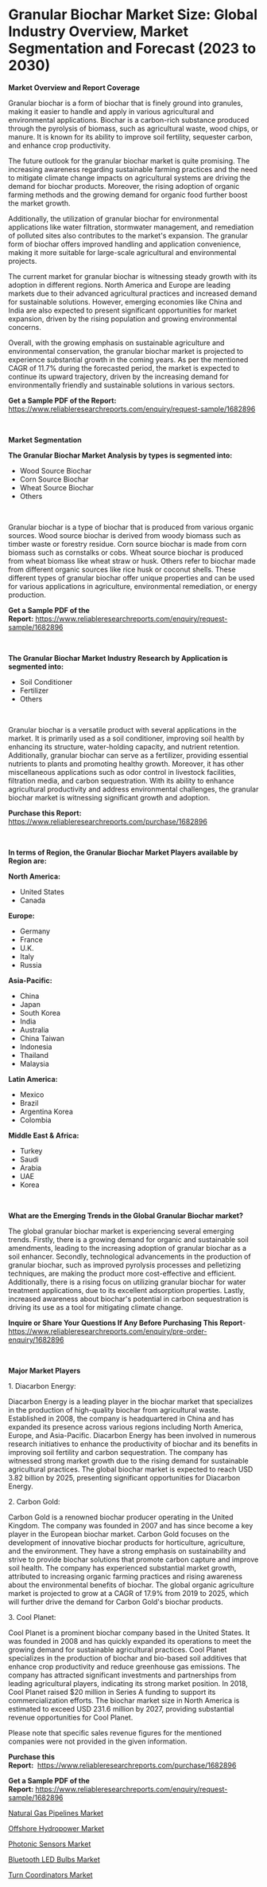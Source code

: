 <p><h1>Granular Biochar Market Size: Global Industry Overview, Market Segmentation and Forecast (2023 to 2030)</h1></p><p><strong>Market Overview and Report Coverage</strong></p>
<p><p>Granular biochar is a form of biochar that is finely ground into granules, making it easier to handle and apply in various agricultural and environmental applications. Biochar is a carbon-rich substance produced through the pyrolysis of biomass, such as agricultural waste, wood chips, or manure. It is known for its ability to improve soil fertility, sequester carbon, and enhance crop productivity.</p><p>The future outlook for the granular biochar market is quite promising. The increasing awareness regarding sustainable farming practices and the need to mitigate climate change impacts on agricultural systems are driving the demand for biochar products. Moreover, the rising adoption of organic farming methods and the growing demand for organic food further boost the market growth.</p><p>Additionally, the utilization of granular biochar for environmental applications like water filtration, stormwater management, and remediation of polluted sites also contributes to the market's expansion. The granular form of biochar offers improved handling and application convenience, making it more suitable for large-scale agricultural and environmental projects.</p><p>The current market for granular biochar is witnessing steady growth with its adoption in different regions. North America and Europe are leading markets due to their advanced agricultural practices and increased demand for sustainable solutions. However, emerging economies like China and India are also expected to present significant opportunities for market expansion, driven by the rising population and growing environmental concerns.</p><p>Overall, with the growing emphasis on sustainable agriculture and environmental conservation, the granular biochar market is projected to experience substantial growth in the coming years. As per the mentioned CAGR of 11.7% during the forecasted period, the market is expected to continue its upward trajectory, driven by the increasing demand for environmentally friendly and sustainable solutions in various sectors.</p></p>
<p><strong>Get a Sample PDF of the Report:</strong> <a href="https://www.reliableresearchreports.com/enquiry/request-sample/1682896">https://www.reliableresearchreports.com/enquiry/request-sample/1682896</a></p>
<p>&nbsp;</p>
<p><strong>Market Segmentation</strong></p>
<p><strong>The Granular Biochar Market Analysis by types is segmented into:</strong></p>
<p><ul><li>Wood Source Biochar</li><li>Corn Source Biochar</li><li>Wheat Source Biochar</li><li>Others</li></ul></p>
<p>&nbsp;</p>
<p><p>Granular biochar is a type of biochar that is produced from various organic sources. Wood source biochar is derived from woody biomass such as timber waste or forestry residue. Corn source biochar is made from corn biomass such as cornstalks or cobs. Wheat source biochar is produced from wheat biomass like wheat straw or husk. Others refer to biochar made from different organic sources like rice husk or coconut shells. These different types of granular biochar offer unique properties and can be used for various applications in agriculture, environmental remediation, or energy production.</p></p>
<p><strong>Get a Sample PDF of the Report:</strong>&nbsp;<a href="https://www.reliableresearchreports.com/enquiry/request-sample/1682896">https://www.reliableresearchreports.com/enquiry/request-sample/1682896</a></p>
<p>&nbsp;</p>
<p><strong>The Granular Biochar Market Industry Research by Application is segmented into:</strong></p>
<p><ul><li>Soil Conditioner</li><li>Fertilizer</li><li>Others</li></ul></p>
<p>&nbsp;</p>
<p><p>Granular biochar is a versatile product with several applications in the market. It is primarily used as a soil conditioner, improving soil health by enhancing its structure, water-holding capacity, and nutrient retention. Additionally, granular biochar can serve as a fertilizer, providing essential nutrients to plants and promoting healthy growth. Moreover, it has other miscellaneous applications such as odor control in livestock facilities, filtration media, and carbon sequestration. With its ability to enhance agricultural productivity and address environmental challenges, the granular biochar market is witnessing significant growth and adoption.</p></p>
<p><strong>Purchase this Report:</strong>&nbsp; <a href="https://www.reliableresearchreports.com/purchase/1682896">https://www.reliableresearchreports.com/purchase/1682896</a></p>
<p>&nbsp;</p>
<p><strong>In terms of Region, the Granular Biochar Market Players available by Region are:</strong></p>
<p>
    <p> <strong> North America: </strong>
        <ul>
            <li>United States</li>
            <li>Canada</li>
        </ul>
        </p> 
    <p> <strong> Europe: </strong>
        <ul>
            <li>Germany</li>
            <li>France</li>
            <li>U.K.</li>
            <li>Italy</li>
            <li>Russia</li>
        </ul>
        </p> 
    <p> <strong> Asia-Pacific: </strong>
        <ul>
            <li>China</li>
            <li>Japan</li>
            <li>South Korea</li>
            <li>India</li>
            <li>Australia</li>
            <li>China Taiwan</li>
            <li>Indonesia</li>
            <li>Thailand</li>
            <li>Malaysia</li>
        </ul>
        </p> 
    <p> <strong> Latin America: </strong>
        <ul>
            <li>Mexico</li>
            <li>Brazil</li>
            <li>Argentina Korea</li>
            <li>Colombia</li>
        </ul>
        </p> 
    <p> <strong> Middle East & Africa: </strong>
        <ul>
            <li>Turkey</li>
            <li>Saudi</li>
            <li>Arabia</li>
            <li>UAE</li>
            <li>Korea</li>
        </ul>
    </p>
    </p>
<p>&nbsp;</p>
<p><strong>What are the Emerging Trends in the Global Granular Biochar market?</strong></p>
<p><p>The global granular biochar market is experiencing several emerging trends. Firstly, there is a growing demand for organic and sustainable soil amendments, leading to the increasing adoption of granular biochar as a soil enhancer. Secondly, technological advancements in the production of granular biochar, such as improved pyrolysis processes and pelletizing techniques, are making the product more cost-effective and efficient. Additionally, there is a rising focus on utilizing granular biochar for water treatment applications, due to its excellent adsorption properties. Lastly, increased awareness about biochar's potential in carbon sequestration is driving its use as a tool for mitigating climate change.</p></p>
<p><strong>Inquire or Share Your Questions If Any Before Purchasing This Report</strong>- <a href="https://www.reliableresearchreports.com/enquiry/pre-order-enquiry/1682896">https://www.reliableresearchreports.com/enquiry/pre-order-enquiry/1682896</a></p>
<p>&nbsp;</p>
<p><strong>Major Market Players</strong></p>
<p><p>1. Diacarbon Energy:</p><p>Diacarbon Energy is a leading player in the biochar market that specializes in the production of high-quality biochar from agricultural waste. Established in 2008, the company is headquartered in China and has expanded its presence across various regions including North America, Europe, and Asia-Pacific. Diacarbon Energy has been involved in numerous research initiatives to enhance the productivity of biochar and its benefits in improving soil fertility and carbon sequestration. The company has witnessed strong market growth due to the rising demand for sustainable agricultural practices. The global biochar market is expected to reach USD 3.82 billion by 2025, presenting significant opportunities for Diacarbon Energy.</p><p>2. Carbon Gold:</p><p>Carbon Gold is a renowned biochar producer operating in the United Kingdom. The company was founded in 2007 and has since become a key player in the European biochar market. Carbon Gold focuses on the development of innovative biochar products for horticulture, agriculture, and the environment. They have a strong emphasis on sustainability and strive to provide biochar solutions that promote carbon capture and improve soil health. The company has experienced substantial market growth, attributed to increasing organic farming practices and rising awareness about the environmental benefits of biochar. The global organic agriculture market is projected to grow at a CAGR of 17.9% from 2019 to 2025, which will further drive the demand for Carbon Gold's biochar products.</p><p>3. Cool Planet:</p><p>Cool Planet is a prominent biochar company based in the United States. It was founded in 2008 and has quickly expanded its operations to meet the growing demand for sustainable agricultural practices. Cool Planet specializes in the production of biochar and bio-based soil additives that enhance crop productivity and reduce greenhouse gas emissions. The company has attracted significant investments and partnerships from leading agricultural players, indicating its strong market position. In 2018, Cool Planet raised $20 million in Series A funding to support its commercialization efforts. The biochar market size in North America is estimated to exceed USD 231.6 million by 2027, providing substantial revenue opportunities for Cool Planet.</p><p>Please note that specific sales revenue figures for the mentioned companies were not provided in the given information.</p></p>
<p><strong>Purchase this Report:</strong>&nbsp;&nbsp;<a href="https://www.reliableresearchreports.com/purchase/1682896">https://www.reliableresearchreports.com/purchase/1682896</a></p>
<p></p>
<p><strong>Get a Sample PDF of the Report:</strong>&nbsp;<a href="https://www.reliableresearchreports.com/enquiry/request-sample/1682896">https://www.reliableresearchreports.com/enquiry/request-sample/1682896</a></p>
<p><p><a href="https://medium.com/@earn.only.flood/decoding-natural-gas-pipelines-market-metrics-market-share-trends-and-growth-patterns-bd17d1d1fad8">Natural Gas Pipelines Market</a></p><p><a href="https://medium.com/@lilliandach2023/offshore-hydropower-market-trends-and-market-analysis-forecasted-for-period-2023-2030-4233fac42b86">Offshore Hydropower Market</a></p><p><a href="https://medium.com/@beauhagenes2023/photonic-sensors-market-trends-and-market-analysis-forecasted-for-period-2023-2030-05c5a0cacf1e">Photonic Sensors Market</a></p><p><a href="https://medium.com/@norvalolson/bluetooth-led-bulbs-market-size-market-outlook-and-market-forecast-2023-to-2030-9b761d7b5e61">Bluetooth LED Bulbs Market</a></p><p><a href="https://medium.com/@melt.scale.beast/turn-coordinators-market-report-reveals-the-latest-trends-and-growth-opportunities-of-this-market-82f87ffcd3c8">Turn Coordinators Market</a></p></p>